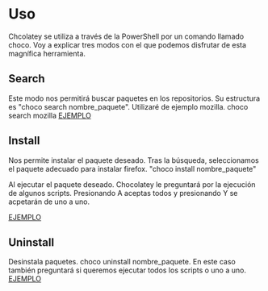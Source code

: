 # Uso
Chcolatey se utiliza a través de la PowerShell por un comando llamado choco. Voy a explicar tres modos con el que podemos disfrutar de esta magnífica herramienta.
## Search
Este modo nos permitirá buscar paquetes en los repositorios. Su estructura es "choco search nombre_paquete".
Utilizaré de ejemplo mozilla.
choco search mozilla
[EJEMPLO](https://github.com/rubenamadoc/chocolatey/blob/main/IMG/Busqueda.png)

## Install
Nos permite instalar el paquete deseado.
Tras la búsqueda, seleccionamos el paquete adecuado para instalar firefox.
"choco install nombre_paquete"

Al ejecutar el paquete deseado. Chocolatey le preguntará por la ejecución de algunos scripts. Presionando A aceptas todos y presionando Y se acpetarán de uno a uno.

[EJEMPLO](https://github.com/rubenamadoc/chocolatey/blob/main/IMG/Instalacion.png)

## Uninstall
Desinstala paquetes.
choco uninstall nombre_paquete.
En este caso también preguntará si queremos ejecutar todos los scripts o uno a uno.
[EJEMPLO](https://github.com/rubenamadoc/chocolatey/blob/main/IMG/Desinstalacion.png)